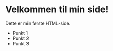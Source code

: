 <!DOCTYPE html>
<html>
<head>
    <title>Min første HTML-side</title>
</head>
<body>
    <h1>Velkommen til min side!</h1>
    <p>Dette er min første HTML-side.</p>
    <ul>
        <li>Punkt 1</li>
        <li>Punkt 2</li>
        <li>Punkt 3</li>
    </ul>
</body>
</html>
